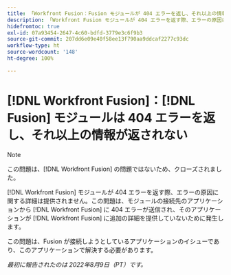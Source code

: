 ```yaml
---
title: 「Workfront Fusion：Fusion モジュールが 404 エラーを返し、それ以上の情報が返されない」
description: 「Workfront Fusion モジュールが 404 エラーを返す際、エラーの原因に関する詳細は提供されません。この問題は、モジュールの接続先のアプリケーションから Workfront Fusion に 404 エラーが送信され、そのアプリケーションが Workfront Fusion に追加の詳細を提供していないために発生します。」
hidefromtoc: true
exl-id: 07a93454-2647-4c60-bdfd-3779e3c6f9b3
source-git-commit: 207dd6e09e40f58ee13f790aa9ddcaf2277c93dc
workflow-type: ht
source-wordcount: '148'
ht-degree: 100%

---
```


# [!DNL Workfront Fusion]：[!DNL Fusion] モジュールは 404 エラーを返し、それ以上の情報が返されない

>[!NOTE]
>
>この問題は、[!DNL Workfront Fusion] の問題ではないため、クローズされました。

[!DNL Workfront Fusion] モジュールが 404 エラーを返す際、エラーの原因に関する詳細は提供されません。この問題は、モジュールの接続先のアプリケーションから [!DNL Workfront Fusion] に 404 エラーが送信され、そのアプリケーションが [!DNL Workfront Fusion] に追加の詳細を提供していないために発生します。

この問題は、Fusion が接続しようとしているアプリケーションのイシューであり、このアプリケーションで解決する必要があります。

_最初に報告されたのは 2022年8月9日（PT）です。_

